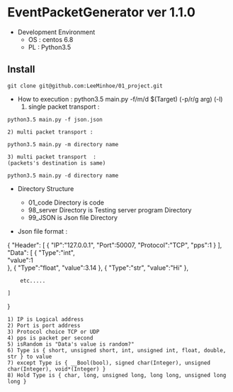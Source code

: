 
# EventPacketGenerator ver 1.1.0


- Development Environment
	* OS : centos 6.8
	* PL : Python3.5

## Install
`
git clone git@github.com:LeeMinhoe/01_project.git
`

 - How to execution : python3.5 main.py -f/m/d $(Target) (-p/r/g arg) (-l)
	1) single packet transport :

`
python3.5 main.py -f json.json
`

	2) multi packet transport :

`
python3.5 main.py -m directory name
`

	3) multi packet transport  :
	(packets's destination is same)

`
python3.5 main.py -d directory name
`

 - Directory Structure
	* 01_code Directory is code 
	* 98_server Directory is Testing server program Directory 
	* 99_JSON is Json file Directory 

 - Json file format :


{
	"Header":
	[
		{
			"IP":"127.0.0.1",
			"Port":50007,
			"Protocol":"TCP",
			"pps":1
		}
	],
	"Data":
	[
		{
			"Type":"int",		
			"value":1		
		},
		{
			"Type":"float",
			"value":3.14
		},
		{
			"Type":"str",
			"value":"Hi"
		},


		etc.....

	]
}


	1) IP is Logical address
	2) Port is port address
	3) Protocol choice TCP or UDP
	4) pps is packet per second
	5) isRandom is "Data's value is random?"
	6) Type is { short, unsigned short, int, unsigned int, float, double, str } to value
	7) except Type is { __Bool(bool), signed char(Integer), unsigned char(Integer), void*(Integer) }
	8) Hold Type is { char, long, unsigned long, long long, unsigned long long }

